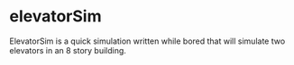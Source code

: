 elevatorSim
===========

ElevatorSim is a quick simulation written while bored that will simulate two elevators in an 8 story building.
